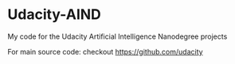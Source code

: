 # Udacity-AIND
My code for the Udacity Artificial Intelligence Nanodegree projects

For main source code: checkout https://github.com/udacity
